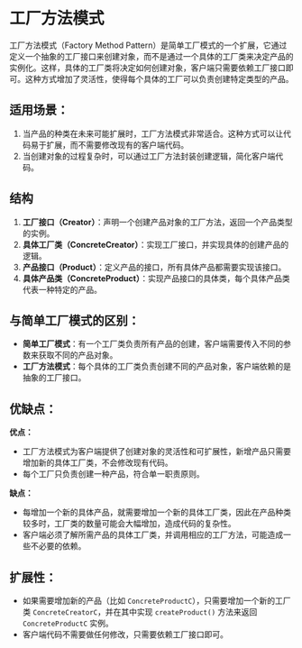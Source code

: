 # 工厂方法模式
工厂方法模式（Factory Method Pattern）是简单工厂模式的一个扩展，它通过定义一个抽象的工厂接口来创建对象，而不是通过一个具体的工厂类来决定产品的实例化。这样，具体的工厂类将决定如何创建对象，客户端只需要依赖工厂接口即可。这种方式增加了灵活性，使得每个具体的工厂可以负责创建特定类型的产品。

## 适用场景：

1. 当产品的种类在未来可能扩展时，工厂方法模式非常适合。这种方式可以让代码易于扩展，而不需要修改现有的客户端代码。
2. 当创建对象的过程复杂时，可以通过工厂方法封装创建逻辑，简化客户端代码。

## 结构

1. **工厂接口（Creator）**：声明一个创建产品对象的工厂方法，返回一个产品类型的实例。
2. **具体工厂类（ConcreteCreator）**：实现工厂接口，并实现具体的创建产品的逻辑。
3. **产品接口（Product）**：定义产品的接口，所有具体产品都需要实现该接口。
4. **具体产品类（ConcreteProduct）**：实现产品接口的具体类，每个具体产品类代表一种特定的产品。

## 与简单工厂模式的区别：

- **简单工厂模式**：有一个工厂类负责所有产品的创建，客户端需要传入不同的参数来获取不同的产品对象。
- **工厂方法模式**：每个具体的工厂类负责创建不同的产品对象，客户端依赖的是抽象的工厂接口。

## 优缺点：

**优点：**

- 工厂方法模式为客户端提供了创建对象的灵活性和可扩展性，新增产品只需要增加新的具体工厂类，不会修改现有代码。
- 每个工厂只负责创建一种产品，符合单一职责原则。

**缺点：**

- 每增加一个新的具体产品，就需要增加一个新的具体工厂类，因此在产品种类较多时，工厂类的数量可能会大幅增加，造成代码的复杂性。
- 客户端必须了解所需产品的具体工厂类，并调用相应的工厂方法，可能造成一些不必要的依赖。

## 扩展性：

- 如果需要增加新的产品（比如 `ConcreteProductC`），只需要增加一个新的工厂类 `ConcreteCreatorC`，并在其中实现 `createProduct()` 方法来返回 `ConcreteProductC` 实例。
- 客户端代码不需要做任何修改，只需要依赖工厂接口即可。

